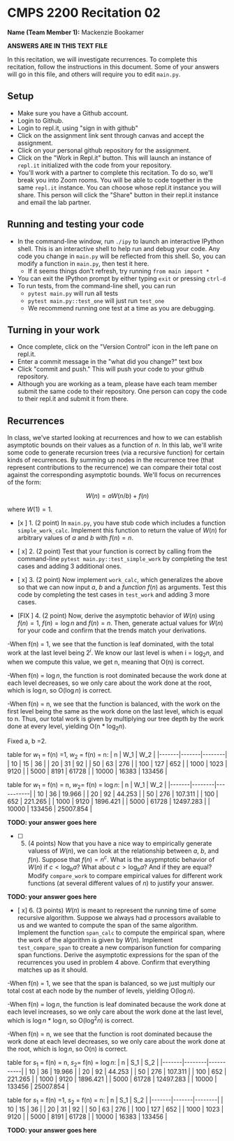 # CMPS 2200  Recitation 02

**Name (Team Member 1):** Mackenzie Bookamer

**ANSWERS ARE IN THIS TEXT FILE**


In this recitation, we will investigate recurrences. 
To complete this recitation, follow the instructions in this document. Some of your answers will go in this file, and others will require you to edit `main.py`.


## Setup
- Make sure you have a Github account.
- Login to Github.
- Login to repl.it, using "sign in with github"
- Click on the assignment link sent through canvas and accept the assignment.
- Click on your personal github repository for the assignment.
- Click on the "Work in Repl.it" button. This will launch an instance of `repl.it` initialized with the code from your repository.
- You'll work with a partner to complete this recitation. To do so, we'll break you into Zoom rooms. You will be able to code together in the same `repl.it` instance. You can choose whose repl.it instance you will share. This person will click the "Share" button in their repl.it instance and email the lab partner.

## Running and testing your code
- In the command-line window, run `./ipy` to launch an interactive IPython shell. This is an interactive shell to help run and debug your code. Any code you change in `main.py` will be reflected from this shell. So, you can modify a function in `main.py`, then test it here.
  + If it seems things don't refresh, try running `from main import *`
- You can exit the IPython prompt by either typing `exit` or pressing `ctrl-d`
- To run tests, from the command-line shell, you can run
  + `pytest main.py` will run all tests
  + `pytest main.py::test_one` will just run `test_one`
  + We recommend running one test at a time as you are debugging.

## Turning in your work

- Once complete, click on the "Version Control" icon in the left pane on repl.it.
- Enter a commit message in the "what did you change?" text box
- Click "commit and push." This will push your code to your github repository.
- Although you are working as a team, please have each team member submit the same code to their repository. One person can copy the code to their repl.it and submit it from there.

## Recurrences

In class, we've started looking at recurrences and how to we can establish asymptotic bounds on their values as a function of $n$. In this lab, we'll write some code to generate recursion trees (via a recursive function) for certain kinds of recurrences. By summing up nodes in the recurrence tree (that represent contributions to the recurrence) we can compare their total cost against the corresponding asymptotic bounds. We'll focus on  recurrences of the form:

$$ W(n) = aW(n/b) + f(n) $$

where $W(1) = 1$.

- [x ] 1. (2 point) In `main.py`, you have stub code which includes a function `simple_work_calc`. Implement this function to return the value of $W(n)$ for arbitrary values of $a$ and $b$ with $f(n)=n$.

- [ x] 2. (2 point) Test that your function is correct by calling from the command-line `pytest main.py::test_simple_work` by completing the test cases and adding 3 additional ones.

- [ x] 3. (2 point) Now implement `work_calc`, which generalizes the above so that we can now input $a$, $b$ and a *function* $f(n)$ as arguments. Test this code by completing the test cases in `test_work` and adding 3 more cases.

- [FIX ] 4. (2 point) Now, derive the asymptotic behavior of $W(n)$ using $f(n) = 1$, $f(n) = \log n$ and $f(n) = n$. Then, generate actual values for $W(n)$ for your code and confirm that the trends match your derivations.

-When f(n) = 1, we see that the function is leaf dominated, with the total work at the last level being $2^i$. We know our last level is when i = $\log_2 n$, and when we compute this value, we get n, meaning that O(n) is correct.

-When f(n) = $\log n$, the function is root dominated because the work done at each level decreases, so we only care about the work done at the root, which is $\log n$, so O($\log n$) is correct. 

-When f(n) = n, we see that the function is balanced, with the work on the first level being the same as the work done on the last level, which is equal to n. Thus, our total work is given by multiplying our tree depth by the work done at every level, yielding O(n * $\log_2 n$).

Fixed a, b =2. 

table for $w_1$ = f(n) =1, $w_2$ = f(n) = n: 
|     n |   W_1 |    W_2 |
|-------|-------|--------|
|    10 |    15 |     36 |
|    20 |    31 |     92 |
|    50 |    63 |    276 |
|   100 |   127 |    652 |
|  1000 |  1023 |   9120 |
|  5000 |  8191 |  61728 |
| 10000 | 16383 | 133456 |

table for $w_1$ = f(n) = n, $w_2$= f(n) = $\log n$:
|     n |    W_1 |       W_2 |
|-------|--------|-----------|
|    10 |     36 |    19.966 |
|    20 |     92 |    44.253 |
|    50 |    276 |   107.311 |
|   100 |    652 |   221.265 |
|  1000 |   9120 |  1896.421 |
|  5000 |  61728 | 12497.283 |
| 10000 | 133456 | 25007.854 |

**TODO: your answer goes here**

- [ ] 5. (4 points) Now that you have a nice way to empirically generate valuess of $W(n)$, we can look at the relationship between $a$, $b$, and $f(n)$. Suppose that $f(n) = n^c$. What is the asypmptotic behavior of $W(n)$ if $c < \log_b a$? What about $c > \log_b a$? And if they are equal? Modify `compare_work` to compare empirical values for different work functions (at several different values of $n$) to justify your answer. 



**TODO: your answer goes here**

- [ x] 6. (3 points) $W(n)$ is meant to represent the running time of some recursive algorithm. Suppose we always had $a$ processors available to us and we wanted to compute the span of the same algorithm. Implement the function `span_calc` to compute the empirical span, where the work of the algorithm is given by $W(n)$. Implement `test_compare_span` to create a new comparison function for comparing span functions. Derive the asymptotic expressions for the span of the recurrences you used in problem 4 above. Confirm that everything matches up as it should. 

-When f(n) = 1, we see that the span is balanced, so we just multiply our total cost at each node by the number of levels, yielding O($\log n$). 

-When f(n) = $\log n$, the function is leaf dominated because the work done at each level increases, so we only care about the work done at the last level, which is $\log n$ * $\log n$, so O($\log^2 n$) is correct. 

-When f(n) = n, we see that the function is root dominated because the work done at each level decreases, so we only care about the work done at the root, which is $\log n$, so O(n) is correct. 


table for $s_1$ = f(n) = n, $s_2$= f(n) = $\log n$:
|     n |    S_1 |       S_2 |
|-------|--------|-----------|
|    10 |     36 |    19.966 |
|    20 |     92 |    44.253 |
|    50 |    276 |   107.311 |
|   100 |    652 |   221.265 |
|  1000 |   9120 |  1896.421 |
|  5000 |  61728 | 12497.283 |
| 10000 | 133456 | 25007.854 |

table for $s_1$ = f(n) =1, $s_2$ = f(n) = n:
|     n |   S_1 |    S_2 |
|-------|-------|--------|
|    10 |    15 |     36 |
|    20 |    31 |     92 |
|    50 |    63 |    276 |
|   100 |   127 |    652 |
|  1000 |  1023 |   9120 |
|  5000 |  8191 |  61728 |
| 10000 | 16383 | 133456 |


**TODO: your answer goes here**
